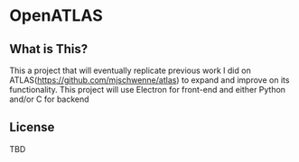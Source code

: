 # OpenATLAS

## What is This?
This a project that will eventually replicate previous work I did on ATLAS(https://github.com/mjschwenne/atlas)
to expand and improve on its functionality. This project will use Electron for front-end and either Python and/or C for backend

## License
TBD